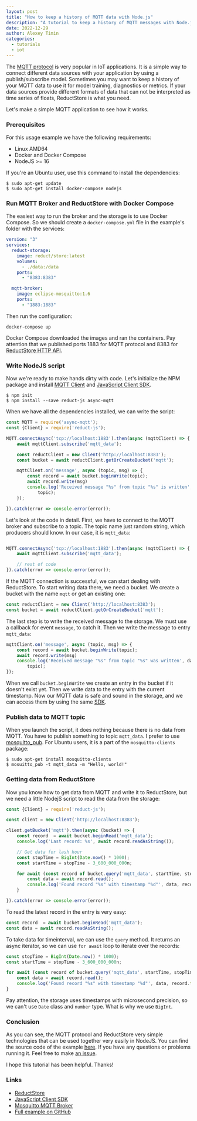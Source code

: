 ```yaml
---
layout: post
title: "How to keep a history of MQTT data with Node.js"
description: "A tutorial to keep a history of MQTT messages with Node.js by using the ReductStore Client SDK for JavaScript."
date: 2022-12-29
author: Alexey Timin
categories:
  - tutorials
  - iot
---
```


The [MQTT protocol][4] is very popular in IoT applications. It is a simple way to connect different data sources
with your application by using a publish/subscribe model. Sometimes you may want to keep a history of your MQTT data to
use it for model training, diagnostics or metrics. If your data sources provide different formats of data that can
not be interpreted as time series of floats, ReductStore is what you need.

Let's make a simple MQTT application to see how it works.

<!--more-->

### Prerequisites

For this usage example we have the following requirements:

* Linux AMD64
* Docker and Docker Compose
* NodeJS >= 16

If you're an Ubuntu user, use this command to install the dependencies:

```
$ sudo apt-get update
$ sudo apt-get install docker-compose nodejs
```

### Run MQTT Broker and ReductStore with Docker Compose

The easiest way to run the broker and the storage is to use Docker Compose. So we should create a `docker-compose.yml`
file in the example's folder with the services:

```yaml
version: "3"
services:
  reduct-storage:
    image: reduct/store:latest
    volumes:
      - ./data:/data
    ports:
      - "8383:8383"

  mqtt-broker:
    image: eclipse-mosquitto:1.6
    ports:
      - "1883:1883"
```

Then run the configuration:

```
docker-compose up
```

Docker Compose downloaded the images and ran the containers. Pay attention that we published ports 1883 for MQTT
protocol and 8383 for [ReductStore HTTP API](https://docs.reduct.store/http-api).

### Write NodeJS script

Now we're ready to make hands dirty with code. Let's initialize the NPM package and
install [MQTT Client](https://www.npmjs.com/package/async-mqtt) and
[JavaScript Client SDK](https://www.npmjs.com/package/reduct-js).

```
$ npm init
$ npm install --save reduct-js async-mqtt 
```

When we have all the dependencies installed, we can write the script:

```javascript
const MQTT = require('async-mqtt');
const {Client} = require('reduct-js');

MQTT.connectAsync('tcp://localhost:1883').then(async (mqttClient) => {
    await mqttClient.subscribe('mqtt_data');

    const reductClient = new Client('http://localhost:8383');
    const bucket = await reductClient.getOrCreateBucket('mqtt');

    mqttClient.on('message', async (topic, msg) => {
        const record = await bucket.beginWrite(topic);
        await record.write(msg)
        console.log('Received message "%s" from topic "%s" is written', msg,
            topic);
    });

}).catch(error => console.error(error));

```

Let's look at the code in detail. First, we have to connect to the MQTT broker and subscribe to a topic. The topic name
just random string, which producers should know. In our case, it is `mqtt_data`:

```javascript

MQTT.connectAsync('tcp://localhost:1883').then(async (mqttClient) => {
    await mqttClient.subscribe('mqtt_data');

    // rest of code
}).catch(error => console.error(error));
```

If the MQTT connection is successful, we can start dealing with ReductStore. To start writing data there, we need a
bucket. We create a bucket with the name `mqtt` or get an existing one:

```javascript
const reductClient = new Client('http://localhost:8383');
const bucket = await reductClient.getOrCreateBucket('mqtt');
```

The last step is to write the received message to the storage. We must use a callback
for event `message`, to catch it. Then we write the message to entry `mqtt_data`:

```javascript
mqttClient.on('message', async (topic, msg) => {
    const record = await bucket.beginWrite(topic);
    await record.write(msg)
    console.log('Received message "%s" from topic "%s" was written', data,
        topic);
});
```

When we call `bucket.beginWrite` we create an entry in the bucket if it doesn't exist yet. Then we write data to the
entry with the current timestamp. Now our MQTT data is safe and sound in the storage, and we can access them by using
the same [SDK][2].

### Publish data to MQTT topic

When you launch the script, it does nothing because there is no data from MQTT. You have to publish something to topic
`mqtt_data`. I prefer to use [mosquitto_pub](https://mosquitto.org/man/mosquitto_pub-1.html). For Ubuntu users, it is a
part of the `mosquitto-clients` package:

```
$ sudo apt-get install mosquitto-clients
$ mosuitto_pub -t mqtt_data -m "Hello, world!"
```

### Getting data from ReductStore

Now you know how to get data from MQTT and write it to ReductStore, but we need a little NodejS script to read the data
from the storage:

```javascript
const {Client} = require('reduct-js');

const client = new Client('http://localhost:8383');

client.getBucket('mqtt').then(async (bucket) => {
    const record  = await bucket.beginRead('mqtt_data');
    console.log('Last record: %s', await record.readAsString());

    // Get data for lash hour
    const stopTime = BigInt(Date.now() * 1000);
    const startTime = stopTime - 3_600_000_000n;

    for await (const record of bucket.query('mqtt_data', startTime, stopTime)) {
        const data = await record.read();
        console.log('Found record "%s" with timestamp "%d"', data, record.time);
    }

}).catch(error => console.error(error));

```

To read the latest record in the entry is very easy:

```javascript
const record  = await bucket.beginRead('mqtt_data');
const data = await record.readAsString();
```

To take data for timeinterval, we can use the `query` method. It returns an async iterator, so we can use `for await`
loop to iterate over the records:

```javascript
const stopTime = BigInt(Date.now() * 1000);
const startTime = stopTime - 3_600_000_000n;

for await (const record of bucket.query('mqtt_data', startTime, stopTime)) {
    const data = await record.read();
    console.log('Found record "%s" with timestamp "%d"', data, record.time);
}
```

Pay attention, the storage uses timestamps with microsecond precision, so we can't use `Date` class and `number` type.
What is why we use `BigInt`.

### Conclusion

As you can see, the MQTT protocol and ReductStore very simple technologies that can be used together very easily in
NodeJS.
You can find the source code of the example [here][5]. If you have any questions or problems running it. Feel free to
make [an issue](https://github.com/reductstore/reduct-js/issues/new).

I hope this tutorial has been helpful. Thanks!

### Links

* [ReductStore][1]
* [JavaScript Client SDK][2]
* [Mosquitto MQTT Broker][3]
* [Full example on GitHub][5]

[1]:https://docs.reduct.store

[2]:https://js.reduct.store

[3]:https://mosquitto.org/

[4]:https://mqtt.org/

[5]:https://github.com/reductstore/reduct-mqtt-example